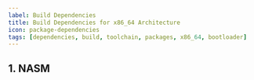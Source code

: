 ```yaml
---
label: Build Dependencies
title: Build Dependencies for x86_64 Architecture
icon: package-dependencies
tags: [dependencies, build, toolchain, packages, x86_64, bootloader]
---
```


## 1. NASM
